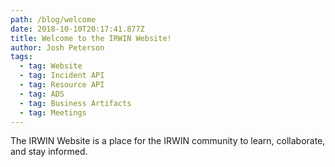 ```yaml
---
path: /blog/welcome
date: 2018-10-10T20:17:41.877Z
title: Welcome to the IRWIN Website!
author: Josh Peterson
tags:
  - tag: Website
  - tag: Incident API
  - tag: Resource API
  - tag: ADS
  - tag: Business Artifacts
  - tag: Meetings
---
```


The IRWIN Website is a place for the IRWIN community to learn, collaborate, and stay informed.
